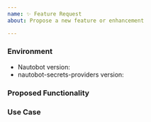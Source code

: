 ```yaml
---
name: ✨ Feature Request
about: Propose a new feature or enhancement

---
```


### Environment
* Nautobot version:  <!-- Example: 2.0.0 -->
* nautobot-secrets-providers version:  <!-- Example: 1.0.0 -->

<!--
    Describe in detail the new functionality you are proposing.
-->
### Proposed Functionality

<!--
    Convey an example use case for your proposed feature. Write from the
    perspective of a user who would benefit from the proposed
    functionality and describe how.
--->
### Use Case

